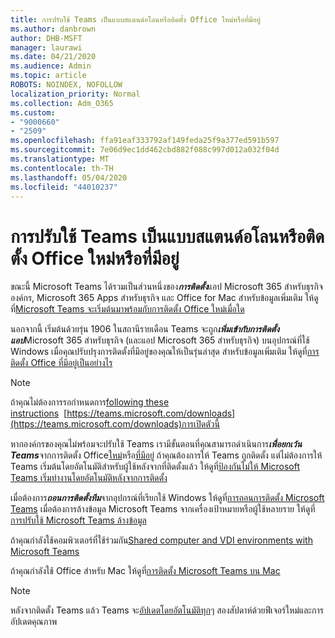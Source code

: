```yaml
---
title: การปรับใช้ Teams เป็นแบบสแตนด์อโลนหรือติดตั้ง Office ใหม่หรือที่มีอยู่
ms.author: danbrown
author: DHB-MSFT
manager: laurawi
ms.date: 04/21/2020
ms.audience: Admin
ms.topic: article
ROBOTS: NOINDEX, NOFOLLOW
localization_priority: Normal
ms.collection: Adm_O365
ms.custom:
- "9000660"
- "2509"
ms.openlocfilehash: ffa91eaf333792af149feda25f9a377ed591b597
ms.sourcegitcommit: 7e06d9ec1dd462cbd882f088c997d012a032f04d
ms.translationtype: MT
ms.contentlocale: th-TH
ms.lasthandoff: 05/04/2020
ms.locfileid: "44010237"
---
```

# <a name="deploying-teams-as-standalone-or-with-new-or-existing-office-installations"></a>การปรับใช้ Teams เป็นแบบสแตนด์อโลนหรือติดตั้ง Office ใหม่หรือที่มีอยู่

ขณะนี้ Microsoft Teams ได้รวมเป็นส่วนหนึ่งของ***การติดตั้ง***แอป Microsoft 365 สําหรับธุรกิจองค์กร, Microsoft 365 Apps สําหรับธุรกิจ และ Office for Mac สําหรับข้อมูลเพิ่มเติม ให้ดูที่[Microsoft Teams จะเริ่มต้นมาพร้อมกับการติดตั้ง Office ใหม่เมื่อใด](https://docs.microsoft.com/deployoffice/teams-install#when-will-microsoft-teams-start-being-included-with-new-installations-of-microsoft-365-apps)

นอกจากนี้ เริ่มต้นด้วยรุ่น 1906 ในสถานีรายเดือน Teams จะถูก***เพิ่มเข้ากับการติดตั้งแอป***Microsoft 365 สําหรับธุรกิจ (และแอป Microsoft 365 สําหรับธุรกิจ) บนอุปกรณ์ที่ใช้ Windows เมื่อคุณปรับปรุงการติดตั้งที่มีอยู่ของคุณให้เป็นรุ่นล่าสุด สําหรับข้อมูลเพิ่มเติม ให้ดูที่[การติดตั้ง Office ที่มีอยู่เป็นอย่างไร](https://docs.microsoft.com/deployoffice/teams-install#what-about-existing-installations-of-microsoft-365-apps)

> [!NOTE]
> ถ้าคุณไม่ต้องการรอกําหนดการ[following these instructions](https://docs.microsoft.com/MicrosoftTeams/msi-deployment)  [https://teams.microsoft.com/downloads](https://teams.microsoft.com/downloads)การเปิดตัวนี้

หากองค์กรของคุณไม่พร้อมจะปรับใช้ Teams เรามีขั้นตอนที่คุณสามารถดําเนินการ***เพื่อยกเว้น Teams***จากการติดตั้ง Office[ใหม่](https://docs.microsoft.com/deployoffice/teams-install#how-to-exclude-microsoft-teams-from-new-installations-of-microsoft-365-apps)หรือ[ที่มีอยู่](https://docs.microsoft.com/deployoffice/teams-install#use-group-policy-to-control-the-installation-of-microsoft-teams) ถ้าคุณต้องการให้ Teams ถูกติดตั้ง แต่ไม่ต้องการให้ Teams เริ่มต้นโดยอัตโนมัติสําหรับผู้ใช้หลังจากที่ติดตั้งแล้ว ให้ดูที่[ป้องกันไม่ให้ Microsoft Teams เริ่มทํางานโดยอัตโนมัติหลังจากการติดตั้ง](https://docs.microsoft.com/deployoffice/teams-install#use-group-policy-to-prevent-microsoft-teams-from-starting-automatically-after-installation)

เมื่อต้องการ***ถอนการติดตั้งทีม***จากอุปกรณ์ที่เรียกใช้ Windows ให้ดูที่[การถอนการติดตั้ง Microsoft Teams](https://support.office.com/article/3b159754-3c26-4952-abe7-57d27f5f4c81) เมื่อต้องการล้างข้อมูล Microsoft Teams จากเครื่องเป้าหมายหรือผู้ใช้หลายราย ให้ดูที่[การปรับใช้ Microsoft Teams ล้างข้อมูล](https://docs.microsoft.com/microsoftteams/scripts/powershell-script-teams-deployment-clean-up)

ถ้าคุณกําลังใช้คอมพิวเตอร์ที่ใช้ร่วมกัน[Shared computer and VDI environments with Microsoft Teams](https://docs.microsoft.com/deployoffice/teams-install#shared-computer-and-vdi-environments-with-microsoft-teams)

ถ้าคุณกําลังใช้ Office สําหรับ Mac ให้ดูที่[การติดตั้ง Microsoft Teams บน Mac](https://docs.microsoft.com/deployoffice/teams-install#microsoft-teams-installations-on-a-mac)

> [!NOTE]
> หลังจากติดตั้ง Teams แล้ว Teams จะ[อัปเดตโดยอัตโนมัติทุก](https://docs.microsoft.com/deployoffice/teams-install#feature-and-quality-updates-for-microsoft-teams)ๆ สองสัปดาห์ด้วยฟีเจอร์ใหม่และการอัปเดตคุณภาพ 